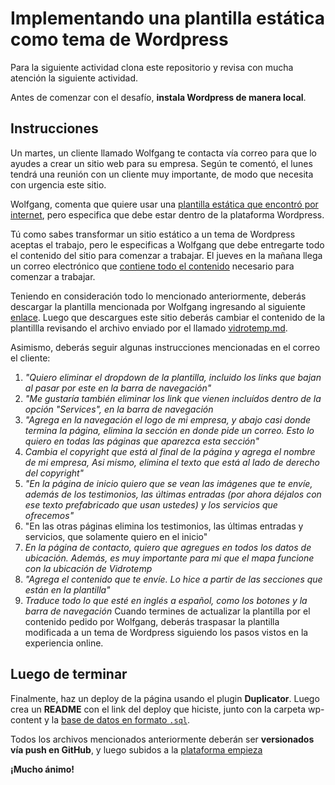 # Implementando una plantilla estática como tema de Wordpress

Para la siguiente actividad clona este repositorio y revisa con mucha atención la siguiente actividad.

Antes de comenzar con el desafío, **instala Wordpress de manera local**. 

## Instrucciones

Un martes, un cliente llamado Wolfgang te contacta vía correo para que lo ayudes a crear un sitio web para su empresa. Según te comentó, el lunes tendrá una reunión con un cliente muy importante, de modo que necesita con urgencia este sitio.

Wolfgang, comenta que quiere usar una [plantilla estática que encontró por internet](https://www.free-css.com/free-css-templates/page228/beryllium), pero especifica que debe estar dentro de la plataforma Wordpress.

Tú como sabes transformar un sitio estático a un tema de Wordpress aceptas el trabajo, pero le especificas a Wolfgang que debe entregarte todo el contenido del sitio para comenzar a trabajar. El jueves en la mañana llega un correo electrónico que [contiene todo el contenido](contenido_sitio) necesario para comenzar a trabajar.

Teniendo en consideración todo lo mencionado anteriormente, deberás descargar la plantilla mencionada por Wolfgang ingresando al siguiente [enlace](https://www.free-css.com/free-css-templates/page228/beryllium). Luego que descargues este sitio deberás cambiar el contenido de la plantillla revisando el archivo enviado por el llamado [vidrotemp.md](contenido_sitio/vidrotemp.md).

Asimismo, deberás seguir algunas instrucciones mencionadas en el correo el cliente:

1. *"Quiero eliminar el dropdown de la plantilla, incluido los links que bajan al pasar por este en la barra de navegación"*
2. *"Me gustaría también eliminar los link que vienen incluídos dentro de la opción "Services", en la barra de navegación*
3. *"Agrega en la navegación el logo de mi empresa, y abajo casi donde termina la página, elimina la sección en donde pide un correo. Esto lo quiero en todas las páginas que aparezca esta sección"*
4. *Cambia el copyright que está al final de la página y agrega el nombre de mi empresa, Asi mismo, elimina el texto que está al lado de derecho del copyright"*
5. *"En la página de inicio quiero que se vean las imágenes que te envíe, además de los testimonios, las últimas entradas (por ahora déjalos con ese texto prefabricado que usan ustedes) y los servicios que ofrecemos"*
6. "En las otras páginas elimina los testimonios, las últimas entradas y servicios, que solamente quiero en el inicio"
7. *En la página de contacto, quiero que agregues en todos los datos de ubicación. Además, es muy importante para mi que el mapa funcione con la ubicación de Vidrotemp*
8. *"Agrega el contenido que te envíe. Lo hice a partir de las secciones que están en la plantilla"*
9. *Traduce todo lo que esté en inglés a español, como los botones y la barra de navegación*
Cuando termines de actualizar la plantilla por el contenido pedido por Wolfgang, deberás traspasar la plantilla modificada a un tema de Wordpress siguiendo los pasos vistos en la experiencia online.

## Luego de terminar

Finalmente, haz un deploy de la página usando el plugin **Duplicator**. Luego crea un **README** con el link del deploy que hiciste, junto con la carpeta wp-content y la [base de datos en formato `.sql`](https://cl.godaddy.com/help/exportar-mis-bases-de-datos-mysql-1487). 

Todos los archivos mencionados anteriormente deberán ser **versionados vía push en GitHub**, y luego subidos a la [plataforma empieza](http://empieza.desafiolatam.com/)

**¡Mucho ánimo!**
